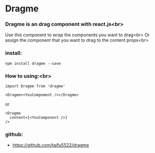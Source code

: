 # Dragme

### Dragme is an drag component with react.js\<br>

Use this component to wrap the components you want to drag\<br>
Or assign the component that you want to drag to the content props\<br>

### install:
    npm install dragme --save

### How to using:\<br>
    import Dragme from 'dragme'

    <Dragme><YouCompoment /></Dragme>

or

    <Dragme
      content={<YouComponent />}
    />

### github:
    
* https://github.com/taifu5522/dragme
  
